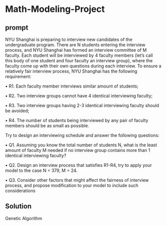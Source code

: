 # Math-Modeling-Project

## prompt
NYU Shanghai is preparing to interview new candidates of the undergraduate program. There are N students
entering the interview process, and NYU Shanghai has formed an interview committee of M faculty. Each student
will be interviewed by 4 faculty members (let’s call this body of one student and four faculty an interview group),
where the faculty come up with their own questions during each interview. To ensure a relatively fair interview
process, NYU Shanghai has the following requirement:

• R1. Each faculty member interviews similar amount of students;

• R2. Two interview groups cannot have 4 identical interviewing faculty;

• R3. Two interview groups having 2-3 identical interviewing faculty should be avoided;

• R4. The number of students being interviewed by any pair of faculty members should be as small as possible.

Try to design an interviewing schedule and answer the following questions:

• Q1. Assuming you know the total number of students N, what is the least amount of faculty M needed if no interview group contains more than 1 identical interviewing faculty?

• Q2. Design an interview process that satisfies R1-R4, try to apply your model to the case N = 379, M = 24.

• Q3. Consider other factors that might affect the fairness of interview process, and propose modification to
your model to include such considerations


## Solution
Genetic Algorithm
